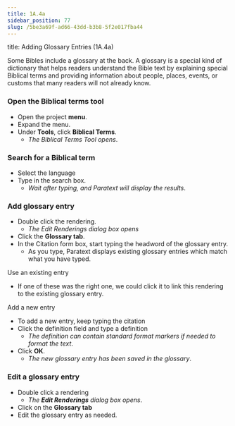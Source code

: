 ```yaml
---
title: 1A.4a
sidebar_position: 77
slug: /5be3a69f-ad66-43dd-b3b8-5f2e017fba44
---
```




title: Adding Glossary Entries (1A.4a)


Some Bibles include a glossary at the back. A glossary is a special kind of dictionary that helps readers understand the Bible text by explaining special Biblical terms and providing information about people, places, events, or customs that many readers will not already know.


### Open the Biblical terms tool

- Open the project **menu**.
- Expand the menu.
- Under **Tools**, click **Biblical Terms**.
	- _The Biblical Terms Tool opens_.

### Search for a Biblical term

- Select the language
- Type in the search box.
	- _Wait after typing, and Paratext will display the results_.

### Add glossary entry

- Double click the rendering.
	- _The Edit Renderings dialog box opens_
- Click the **Glossary tab**.
- In the Citation form box, start typing the headword of the glossary entry.
	- As you type, Paratext displays existing glossary entries which match what you have typed.

Use an existing entry

- If one of these was the right one, we could click it to link this rendering to the existing glossary entry.

Add a new entry

- To add a new entry, keep typing the citation
- Click the definition field and type a definition
	- _The definition can contain standard format markers if needed to format the text_.
- Click **OK**.
	- _The new glossary entry has been saved in the glossary_.

### Edit a glossary entry

- Double click a rendering
	- _The_ _**Edit Renderings**_ _dialog box opens_.
- Click on the **Glossary tab**
- Edit the glossary entry as needed.
